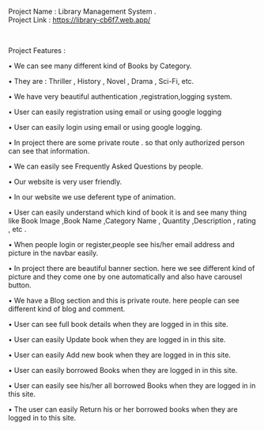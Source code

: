 
Project Name : Library Management System .<br>
Project Link : https://library-cb6f7.web.app/<br>

<br>

Project Features :
<br>



• We can see many different kind of Books by Category.

• They are :  Thriller ,  History , Novel , Drama , Sci-Fi, etc.

• We have very beautiful authentication ,registration,logging system.

• User can easily registration using email or using google logging

• User can easily login using email or using google logging.

• In project there are some private route . so that only authorized person can see that information.

• We can easily see Frequently Asked Questions by people.

• Our website is very user friendly.

• In our website we use deferent type of animation.

• User can easily understand which kind of  book it is and see many thing like Book Image ,Book Name ,Category Name , Quantity ,Description , rating , etc .

• When people login or register,people see his/her email address and picture in the navbar easily.

• In project there are beautiful banner section. here we see different kind of picture and they come one by one automatically and also have carousel button.

• We have a Blog section and this is private route. here people can see different kind of blog and comment.

• User can see full book details when they are logged in in this site.

• User can easily Update book when they are logged in in this site.

• User can easily Add new book when they are logged in in this site.

• User can easily borrowed Books when they are logged in in this site.

• User can easily see his/her all borrowed Books when they are logged in in this site.

• The user can easily Return his or her borrowed books when they are logged in to this site.
